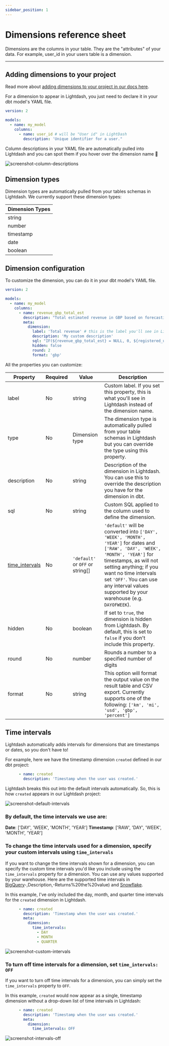 ```yaml
---
sidebar_position: 1
---
```


# Dimensions reference sheet

Dimensions are the columns in your table. They are the "attributes" of your data. For example, user_id in your users table is a dimension.

---

## Adding dimensions to your project

Read more about [adding dimensions to your project in our docs here](/guides/how-to-create-dimensions.md).

For a dimension to appear in Lightdash, you just need to declare it in your dbt model's YAML file.

```yaml
version: 2

models:
  - name: my_model
    columns:
      - name: user_id # will be "User id" in LightDash
        description: 'Unique identifier for a user."
```

Column descriptions in your YAML file are automatically pulled into Lightdash and you can spot them if you hover over the dimension name 👀

![screenshot-column-descriptions](assets/screenshot-column-descriptions.png)

## Dimension types

Dimension types are automatically pulled from your tables schemas in Lightdash. We currently support these dimension types:

| Dimension Types |
| --------------- |
| string          |
| number          |
| timestamp       |
| date            |
| boolean         |

## Dimension configuration

To customize the dimension, you can do it in your dbt model's YAML file.

```yaml
version: 2

models:
  - name: my_model
    columns:
      - name: revenue_gbp_total_est
        description: "Total estimated revenue in GBP based on forecasting done by the finance team."
        meta:
          dimension:
            label: 'Total revenue' # this is the label you'll see in Lightdash
            description: 'My custom description'
            sql: "IF(${revenue_gbp_total_est} = NULL, 0, ${registered_user_email})"
            hidden: false
            round: 2
            format: 'gbp'
```

All the properties you can customize:

| Property        | Required | Value                 | Description                                                                           |
| --------------- | -------- | --------------------- | ------------------------------------------------------------------------------------- |
| label           | No       | string                | Custom label. If you set this property, this is what you'll see in Lightdash instead of the dimension name.     |
| type            | No       | Dimension type        | The dimension type is automatically pulled from your table schemas in Lightdash but you can override the type using this property. |
| description     | No       | string                | Description of the dimension in Lightdash. You can use this to override the description you have for the dimension in dbt. |
| sql             | No       | string                | Custom SQL applied to the column used to define the dimension.                        |
| [time_intervals](#time-intervals)  | No       | `'default'` or `OFF` or string[] | `'default'` will be converted into `['DAY', 'WEEK', 'MONTH', 'YEAR']` for dates and `['RAW', 'DAY', 'WEEK', 'MONTH', 'YEAR']` for timestamps, as will not setting anything; if you want no time intervals set `'OFF'`. You can use any interval values supported by your warehouse (e.g. `DAYOFWEEK`). |
| hidden          | No       | boolean               | If set to `true`, the dimension is hidden from Lightdash. By default, this is set to `false` if you don't include this property. |
| round          | No       | number               | Rounds a number to a specified number of digits  |
| format          | No       | string               | This option will format the output value on the result table and CSV export. Currently supports one of the following: `['km', 'mi', 'usd', 'gbp', 'percent']`  |

## Time intervals

Lightdash automatically adds intervals for dimensions that are timestamps or dates, so you don't have to!

For example, here we have the timestamp dimension `created` defined in our dbt project:

```yaml
      - name: created
        description: 'Timestamp when the user was created.'
```

Lightdash breaks this out into the default intervals automatically. So, this is how `created` appears in our Lightdash project:

![screenshot-default-intervals](assets/screenshot-default-intervals.png)

### By default, the time intervals we use are:

**Date**: ['DAY', 'WEEK', 'MONTH', 'YEAR']
**Timestamp**: ['RAW', 'DAY', 'WEEK', 'MONTH', 'YEAR']

### To change the time intervals used for a dimension, specify your custom intervals using `time_intervals`

If you want to change the time intervals shown for a dimension, you can specify the custom time intervals you'd like you include using the `time_intervals` property for a dimension. You can use any values supported by your warehouse. Here are the supported time intervals in [BigQuery](https://cloud.google.com/bigquery/docs/reference/standard-sql/date_functions#extract:~:text=FROM%20date_expression)-,Description,-Returns%20the%20value) and [Snowflake](https://docs.snowflake.com/en/sql-reference/functions/year.html#usage-notes).

In this example, I've only included the day, month, and quarter time intervals for the `created` dimension in Lightdash.

```yaml
      - name: created
        description: 'Timestamp when the user was created.'
        meta:
          dimension:
            time_intervals:
              - DAY
              - MONTH
              - QUARTER
```

![screenshot-custom-intervals](assets/screenshot-custom-intervals.png)

### To turn off time intervals for a dimension, set `time_intervals: OFF`

If you want to turn off time intervals for a dimension, you can simply set the `time_intervals` property to `OFF`.

In this example, `created` would now appear as a single, timestamp dimension without a drop-down list of time intervals in Lightdash:

```yaml
      - name: created
        description: 'Timestamp when the user was created.'
        meta:
          dimension:
            time_intervals: OFF
```

![screenshot-intervals-off](assets/screenshot-intervals-off.png)
